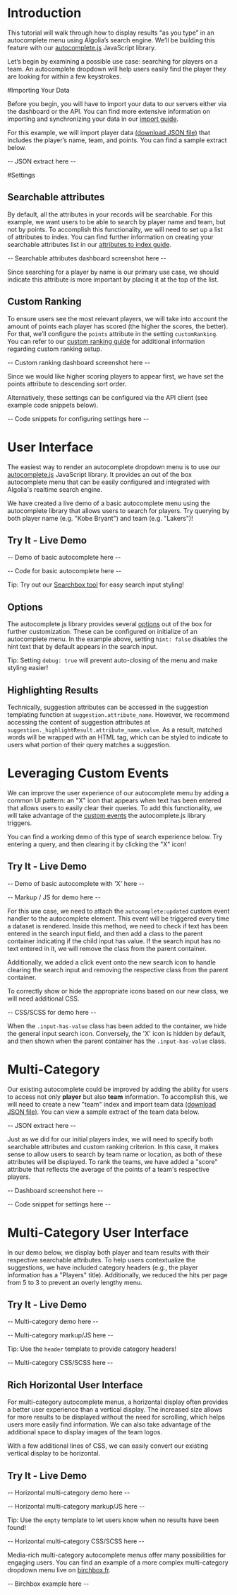 # Introduction


This tutorial will walk through how to display results “as you type” in an autocomplete menu using Algolia’s search engine. We’ll be building this feature with our [autocomplete.js](https://github.com/algolia/autocomplete.js) JavaScript library.


Let’s begin by examining a possible use case: searching for players on a team. An autocomplete dropdown will help users easily find the player they are looking for within a few keystrokes.


#Importing Your Data


Before you begin, you will have to import your data to our servers either via the dashboard or the API. You can find more extensive information on importing and synchronizing your data in our [import guide](https://www.algolia.com/doc/guides/indexing/import-synchronize-data).

For this example, we will import player data [(download JSON file)](https://www.algolia.com/players.json) that includes the player’s name, team, and points. You can find a sample extract below.

-- JSON extract here --

#Settings


## Searchable attributes


By default, all the attributes in your records will be searchable. For this example, we want users to be able to search by player name and team, but not by points. To accomplish this functionality, we will need to set up a list of attributes to index. You can find further information on creating your searchable attributes list in our [attributes to index guide](https://www.algolia.com/doc/guides/relevance/ranking#attributes-to-index).

-- Searchable attributes dashboard screenshot here --

Since searching for a player by name is our primary use case, we should indicate this attribute is more important by placing it at the top of the list.


## Custom Ranking


To ensure users see the most relevant players, we will take into account the amount of points each player has scored (the higher the scores, the better). For that, we’ll configure the `points` attribute in the setting `customRanking`. You can refer to our [custom ranking guide](https://www.algolia.com/doc/guides/relevance/ranking#custom-ranking) for additional information regarding custom ranking setup.

-- Custom ranking dashboard screenshot here --

Since we would like higher scoring players to appear first, we have set the points attribute to descending sort order.


Alternatively, these settings can be configured via the API client (see example code snippets below).

-- Code snippets for configuring settings here --

# User Interface

The easiest way to render an autocomplete dropdown menu is to use our [autocomplete.js](https://github.com/algolia/autocomplete.js) JavaScript library. It provides an out of the box autocomplete menu that can be easily configured and integrated with Algolia's realtime search engine.

We have created a live demo of a basic autocomplete menu using the autocomplete library that allows users to search for players. Try querying by both player name (e.g. "Kobe Bryant") and team (e.g. "Lakers")!


## Try It - Live Demo

-- Demo of basic autocomplete here --

-- Code for basic autocomplete here --

Tip: Try out our [Searchbox tool](http://shipow.github.io/searchbox/) for easy search input styling!

## Options


The autocomplete.js library provides several [options](https://github.com/algolia/autocomplete.js#options) out of the box for further customization. These can be configured on initialize of an autocomplete menu. In the example above, setting `hint: false` disables the hint text that by default appears in the search input.


Tip: Setting `debug: true` will prevent auto-closing of the menu and make styling easier!

## Highlighting Results

Technically, suggestion attributes can be accessed in the suggestion templating function at `suggestion.attribute_name`. However, we recommend accessing the content of suggestion attributes at `suggestion._highlightResult.attribute_name.value`. As a result, matched words will be wrapped with an HTML tag, which can be styled to indicate to users what portion of their query matches a suggestion.


# Leveraging Custom Events


We can improve the user experience of our autocomplete menu by adding a common UI pattern: an "X" icon that appears when text has been entered that allows users to easily clear their queries. To add this functionality, we will take advantage of the [custom events](https://github.com/algolia/autocomplete.js#custom-events) the autocomplete.js library triggers. 


You can find a working demo of this type of search experience below. Try entering a query, and then clearing it by clicking the "X" icon!


## Try It - Live Demo

-- Demo of basic autocomplete with 'X' here --

-- Markup / JS for demo here --

For this use case, we need to attach the `autocomplete:updated` custom event handler to the autocomplete element. This event will be triggered every time a dataset is rendered. Inside this method, we need to check if text has been entered in the search input field, and then add a class to the parent container indicating if the child input has value. If the search input has no text entered in it, we will remove the class from the parent container.


Additionally, we added a click event onto the new search icon to handle clearing the search input and removing the respective class from the parent container.


To correctly show or hide the appropriate icons based on our new class, we will need additional CSS.

-- CSS/SCSS for demo here --

When the `.input-has-value` class has been added to the container, we hide the general input search icon. Conversely, the 'X' icon is hidden by default, and then shown when the parent container has the `.input-has-value` class.


# Multi-Category


Our existing autocomplete could be improved by adding the ability for users to access not only **player** but also **team** information. To accomplish this, we will need to create a new "team" index and import team data [(download JSON file)](https://www.algolia.com/teams.json). You can view a sample extract of the team data below.

-- JSON extract here --

Just as we did for our initial players index, we will need to specify both searchable attributes and custom ranking criterion. In this case, it makes sense to allow users to search by team name or location, as both of these attributes will be displayed. To rank the teams, we have added a "score" attribute that reflects the average of the points of a team's respective players.

-- Dashboard screenshot here --

-- Code snippet for settings here --

# Multi-Category User Interface


In our demo below, we display both player and team results with their respective searchable attributes. To help users contextualize the suggestions, we have included category headers (e.g., the player information has a "Players" title). Additionally, we reduced the hits per page from 5 to 3 to prevent an overly lengthy menu. 


## Try It - Live Demo

-- Multi-category demo here --

-- Multi-category markup/JS here --

Tip: Use the `header` template to provide category headers!

-- Multi-category CSS/SCSS here --

## Rich Horizontal User Interface

For multi-category autocomplete menus, a horizontal display often provides a better user experience than a vertical display. The increased size allows for more results to be displayed without the need for scrolling, which helps users more easily find information. We can also take advantage of the additional space to display images of the team logos. 


With a few additional lines of CSS, we can easily convert our existing vertical display to be horizontal. 


## Try It - Live Demo

-- Horizontal multi-category demo here --

-- Horizontal multi-category markup/JS here --

Tip: Use the `empty` template to let users know when no results have been found!

-- Horizontal multi-category CSS/SCSS here --

Media-rich multi-category autocomplete menus offer many possibilities for engaging users. You can find an example of a more complex multi-category dropdown menu live on [birchbox.fr](http://birchbox.fr).


-- Birchbox example here --
